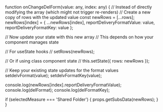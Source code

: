 function onChangeDelForm(value: any, index: any) {
  // Instead of directly modifying the array (which might not trigger re-renders)
  // Create a new copy of rows with the updated value
  const newRows = [...rows];
  newRows[index] = {
    ...newRows[index],
    reportDeliveryFormatValue: value,
    reportDeliveryFormatKey: value
  };
  
  // Now update your state with this new array
  // This depends on how your component manages state
  
  // For useState hooks
  // setRows(newRows);
  
  // Or if using class component state
  // this.setState({ rows: newRows });
  
  // Keep your existing state updates for the format values
  setdelvFormat(value);
  setdelvFormatKey(value);
  
  console.log(newRows[index].reportDeliveryFormatValue);
  console.log(delFormat);
  console.log(delFormatKey);
  
  if (selectedMeasure === 'Shared Folder') {
    props.getSubsData(newRows);
  }
}
